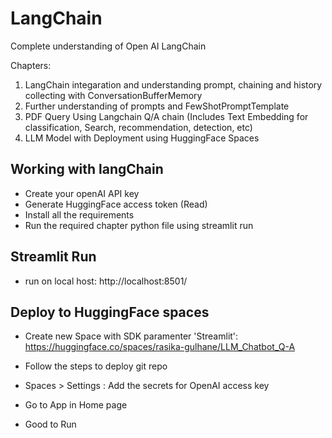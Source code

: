 # LangChain
Complete understanding of Open AI LangChain 

Chapters:
1. LangChain integaration and understanding prompt, chaining and history collecting with ConversationBufferMemory
2. Further understanding of prompts and FewShotPromptTemplate
3. PDF Query Using Langchain Q/A chain (Includes Text Embedding for classification, Search, recommendation, detection, etc)
4. LLM Model with Deployment using HuggingFace Spaces


## Working with langChain
- Create your openAI API key 
- Generate HuggingFace access token (Read)
- Install all the requirements 
- Run the required chapter python file using streamlit run

## Streamlit Run

- run on local host: http://localhost:8501/

## Deploy to HuggingFace spaces

- Create new Space with SDK paramenter 'Streamlit':
https://huggingface.co/spaces/rasika-gulhane/LLM_Chatbot_Q-A

- Follow the steps to deploy git repo
- Spaces > Settings : Add the secrets for OpenAI access key
- Go to App in Home page
- Good to Run

